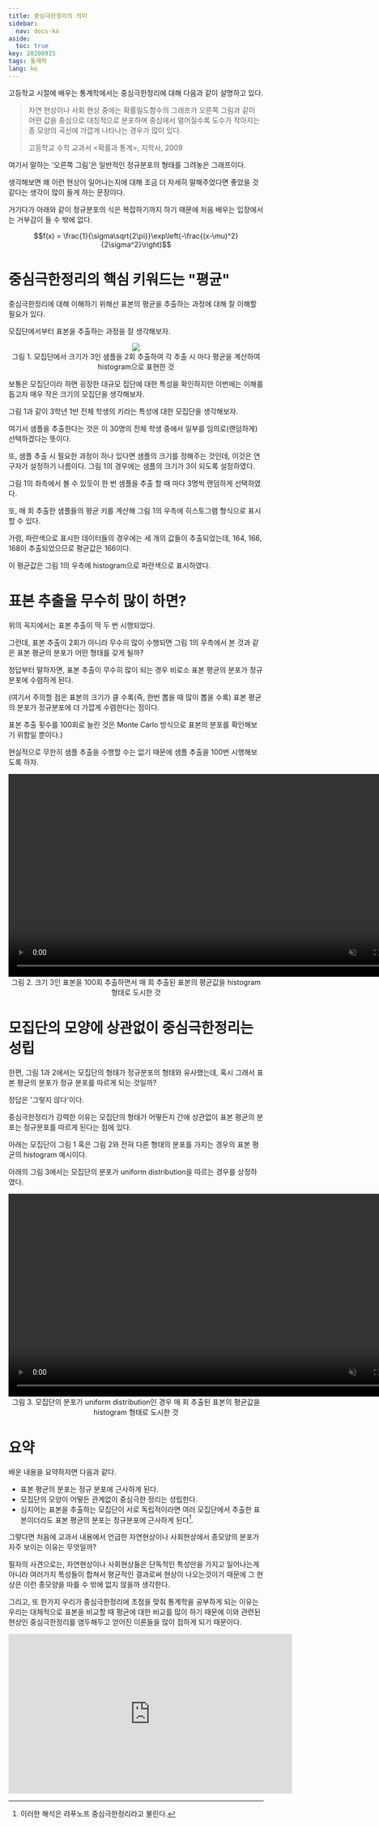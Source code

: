 ```yaml
---
title: 중심극한정리의 의미
sidebar:
  nav: docs-ko
aside:
  toc: true
key: 20200915
tags: 통계학
lang: ko
---
```


고등학교 시절에 배우는 통계학에서는 중심극한정리에 대해 다음과 같이 설명하고 있다.

> 자연 현상이나 사회 현상 중에는 확률밀도함수의 그래프가 오른쪽 그림과 같이 어떤 값을 중심으로 대칭적으로 분포하며 중심에서 멀어질수록 도수가 작아지는 종 모양의 곡선에 가깝게 나타나는 경우가 많이 있다.
> 
> 고등학교 수학 교과서 $\lt$확률과 통계$\gt$, 지학사, 2009

여기서 말하는 '오른쪽 그림'은 일반적인 정규분포의 형태를 그려놓은 그래프이다.

생각해보면 왜 이런 현상이 일어나는지에 대해 조금 더 자세히 말해주었다면 좋았을 것 같다는 생각이 많이 들게 하는 문장이다.

거기다가 아래와 같이 정규분포의 식은 복잡하기까지 하기 때문에 처음 배우는 입장에서는 거부감이 들 수 밖에 없다.

$$f(x) = \frac{1}{\sigma\sqrt{2\pi}}\exp\left(-\frac{(x-\mu)^2}{2\sigma^2}\right)$$

# 중심극한정리의 핵심 키워드는 "평균"

중심극한정리에 대해 이해하기 위해선 표본의 평균을 추출하는 과정에 대해 잘 이해할 필요가 있다.

모집단에서부터 표본을 추출하는 과정을 잘 생각해보자.

<p align = "center">
  <img src = "https://raw.githubusercontent.com/angeloyeo/angeloyeo.github.io/master/pics/2020-09-15-CLT_meaning/pic1.png">
  <br>
  그림 1. 모집단에서 크기가 3인 샘플을 2회 추출하여 각 추출 시 마다 평균을 계산하여 histogram으로 표현한 것
</p>

보통은 모집단이라 하면 굉장한 대규모 집단에 대한 특성을 확인하지만 이번에는 이해를 돕고자 매우 작은 크기의 모집단을 생각해보자.

그림 1과 같이 3학년 1반 전체 학생의 키라는 특성에 대한 모집단을 생각해보자.

여기서 샘플을 추출한다는 것은 이 30명의 전체 학생 중에서 일부를 임의로(랜덤하게) 선택하겠다는 뜻이다.

또, 샘플 추출 시 필요한 과정이 하나 있다면 샘플의 크기를 정해주는 것인데, 이것은 연구자가 설정하기 나름이다. 그림 1의 경우에는 샘플의 크기가 3이 되도록 설정하였다.

그림 1의 좌측에서 볼 수 있듯이 한 번 샘플을 추출 할 때 마다 3명씩 랜덤하게 선택하였다.

또, 매 회 추출한 샘플들의 평균 키를 계산해 그림 1의 우측에 히스토그램 형식으로 표시할 수 있다.

가령, 파란색으로 표시한 데이터들의 경우에는 세 개의 값들이 추출되었는데, 164, 166, 168이 추출되었으므로 평균값은 166이다.

이 평균값은 그림 1의 우측에 histogram으로 파란색으로 표시하였다.

# 표본 추출을 무수히 많이 하면?

위의 꼭지에서는 표본 추출이 딱 두 번 시행되었다.

그런데, 표본 추출이 2회가 아니라 무수히 많이 수행되면 그림 1의 우측에서 본 것과 같은 표본 평균의 분포가 어떤 형태를 갖게 될까?

정답부터 말하자면, 표본 추출이 무수히 많이 되는 경우 비로소 표본 평균의 분포가 정규분포에 수렴하게 된다.

(여기서 주의할 점은 표본의 크기가 클 수록(즉, 한번 뽑을 때 많이 뽑을 수록) 표본 평균의 분포가 정규분포에 더 가깝게 수렴한다는 점이다. 

표본 추출 횟수를 100회로 늘린 것은 Monte Carlo 방식으로 표본의 분포를 확인해보기 위함일 뿐이다.)

현실적으로 무한히 샘플 추출을 수행할 수는 없기 때문에 샘플 추출을 100번 시행해보도록 하자.

<p align = "center">
  <video width = "800" height = "auto" loop autoplay controls muted>
    <source src = "https://raw.githubusercontent.com/angeloyeo/angeloyeo.github.io/master/pics/2020-09-15-CLT_meaning/pic2.mp4">
  </video>
  <br>
  그림 2. 크기 3인 표본을 100회 추출하면서 매 회 추출된 표본의 평균값을 histogram 형태로 도시한 것
</p>

# 모집단의 모양에 상관없이 중심극한정리는 성립

한편, 그림 1과 2에서는 모집단의 형태가 정규분포의 형태와 유사했는데, 혹시 그래서 표본 평균의 분포가 정규 분포를 따르게 되는 것일까?

정답은 '그렇지 않다'이다.

중심극한정리가 강력한 이유는 모집단의 형태가 어떻든지 간에 상관없이 표본 평균의 분포는 정규분포를 따르게 된다는 점에 있다.

아래는 모집단이 그림 1 혹은 그림 2와 전혀 다른 형태의 분포를 가지는 경우의 표본 평균의 histogram 예시이다.

아래의 그림 3에서는 모집단의 분포가 uniform distribution을 따르는 경우를 상정하였다.

<p align = "center">
  <video width = "800" height = "auto" loop autoplay controls muted>
    <source src = "https://raw.githubusercontent.com/angeloyeo/angeloyeo.github.io/master/pics/2020-09-15-CLT_meaning/pic3.mp4">
  </video>
  <br>
  그림 3. 모집단의 분포가 uniform distribution인 경우 매 회 추출된 표본의 평균값을 histogram 형태로 도시한 것
</p>

# 요약

배운 내용을 요약하자면 다음과 같다.

* 표본 평균의 분포는 정규 분포에 근사하게 된다.
* 모집단의 모양이 어떻든 관계없이 중심극한 정리는 성립한다.
* 심지어는 표본을 추출하는 모집단이 서로 독립적이라면 여러 모집단에서 추출한 표본이더라도 표본 평균의 분포는 정규분포에 근사하게 된다[^1].

[^1]: 이러한 해석은 랴푸노프 중심극한정리라고 불린다.

그렇다면 처음에 교과서 내용에서 언급한 자연현상이나 사회현상에서 종모양의 분포가 자주 보이는 이유는 무엇일까?

필자의 사견으로는, 자연현상이나 사회현상들은 단독적인 특성만을 가지고 일어나는게 아니라 여러가지 특성들이 합쳐서 평균적인 결과로써 현상이 나오는것이기 때문에 그 현상은 이런 종모양을 따를 수 밖에 없지 않을까 생각한다.

그리고, 또 한가지 우리가 중심극한정리에 초점을 맞춰 통계학을 공부하게 되는 이유는 우리는 대체적으로 표본을 비교할 때 평균에 대한 비교를 많이 하기 때문에 이와 관련된 현상인 중심극한정리를 염두해두고 얻어진 이론들을 많이 접하게 되기 때문이다.

<center>
  <iframe width="560" height="315" src="https://www.youtube.com/embed/iTNHQXGIEuU" frameborder="0" allow="accelerometer; autoplay; clipboard-write; encrypted-media; gyroscope; picture-in-picture" allowfullscreen></iframe>
</center>


